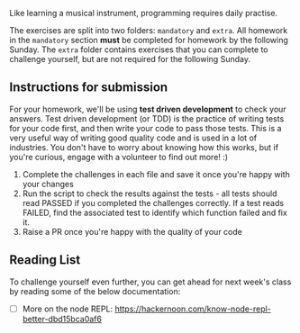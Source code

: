 Like learning a musical instrument, programming requires daily practise.

The exercises are split into two folders: `mandatory` and `extra`. All homework in the `mandatory` section **must** be completed for homework by the following Sunday. The `extra` folder contains exercises that you can complete to challenge yourself, but are not required for the following Sunday.

## Instructions for submission

For your homework, we'll be using **test driven development** to check your answers. Test driven development (or TDD) is the practice of writing tests for your code first, and then write your code to pass those tests. This is a very useful way of writing good quality code and is used in a lot of industries. You don't have to worry about knowing how this works, but if you're curious, engage with a volunteer to find out more! :)

1. Complete the challenges in each file and save it once you're happy with your changes
2. Run the script to check the results against the tests - all tests should read PASSED if you completed the challenges correctly. If a test reads FAILED, find the associated test to identify which function failed and fix it.
3. Raise a PR once you're happy with the quality of your code

## Reading List

To challenge yourself even further, you can get ahead for next week's class by reading some of the below documentation:

- [ ] More on the node REPL: https://hackernoon.com/know-node-repl-better-dbd15bca0af6